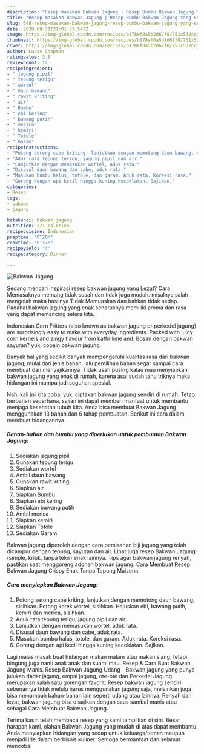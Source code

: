 ```yaml
---
description: "Resep masakan Bakwan Jagung | Resep Bumbu Bakwan Jagung Yang Enak dan Simpel"
title: "Resep masakan Bakwan Jagung | Resep Bumbu Bakwan Jagung Yang Enak dan Simpel"
slug: 648-resep-masakan-bakwan-jagung-resep-bumbu-bakwan-jagung-yang-enak-dan-simpel
date: 2020-08-31T21:01:57.547Z
image: https://img-global.cpcdn.com/recipes/b178ef0a5b2d67f0/751x532cq70/bakwan-jagung-foto-resep-utama.jpg
thumbnail: https://img-global.cpcdn.com/recipes/b178ef0a5b2d67f0/751x532cq70/bakwan-jagung-foto-resep-utama.jpg
cover: https://img-global.cpcdn.com/recipes/b178ef0a5b2d67f0/751x532cq70/bakwan-jagung-foto-resep-utama.jpg
author: Lucas Chapman
ratingvalue: 3.8
reviewcount: 12
recipeingredient:
- " jagung pipil"
- " tepung terigu"
- " wortel"
- " daun bawang"
- " rawit kriting"
- " air"
- " Bumbu"
- " ebi kering"
- " bawang putih"
- " merica"
- " kemiri"
- " Totole"
- " Garam"
recipeinstructions:
- "Potong serong cabe kriting, lanjutkan dengan memotong daun bawang, sisihkan. Potong korek wortel, sisihkan. Haluskan ebi, bawang putih, kemiri dan merica, sisihkan."
- "Aduk rata tepung terigu, jagung pipil dan air."
- "Lanjutkan dengan memasukan wortel, aduk rata."
- "Disusul daun bawang dan cabe, aduk rata."
- "Masukan bumbu halus, totole, dan garam. Aduk rata. Koreksi rasa."
- "Goreng dengan api kecil hingga kuning kecoklatan. Sajikan."
categories:
- Resep
tags:
- bakwan
- jagung

katakunci: bakwan jagung 
nutrition: 271 calories
recipecuisine: Indonesian
preptime: "PT20M"
cooktime: "PT37M"
recipeyield: "4"
recipecategory: Dinner

---
```



![Bakwan Jagung](https://img-global.cpcdn.com/recipes/b178ef0a5b2d67f0/751x532cq70/bakwan-jagung-foto-resep-utama.jpg)

Sedang mencari inspirasi resep bakwan jagung yang Lezat? Cara Memasaknya memang tidak susah dan tidak juga mudah. misalnya salah mengolah maka hasilnya Tidak Memuaskan dan bahkan tidak sedap. Padahal bakwan jagung yang enak seharusnya memiliki aroma dan rasa yang dapat memancing selera kita.

Indonesian Corn Fritters (also known as bakwan jagung or perkedel jagung) are surprisingly easy to make with everyday ingredients. Packed with juicy corn kernels and zingy flavour from kaffir lime and. Bosan dengan bakwan sayuran? yuk, cobain bakwan jagung.

Banyak hal yang sedikit banyak mempengaruhi kualitas rasa dari bakwan jagung, mulai dari jenis bahan, lalu pemilihan bahan segar sampai cara membuat dan menyajikannya. Tidak usah pusing kalau mau menyiapkan bakwan jagung yang enak di rumah, karena asal sudah tahu triknya maka hidangan ini mampu jadi suguhan spesial.


Nah, kali ini kita coba, yuk, ciptakan bakwan jagung sendiri di rumah. Tetap berbahan sederhana, sajian ini dapat memberi manfaat untuk membantu menjaga kesehatan tubuh kita. Anda bisa membuat Bakwan Jagung menggunakan 13 bahan dan 6 tahap pembuatan. Berikut ini cara dalam membuat hidangannya.

<!--inarticleads1-->

##### Bahan-bahan dan bumbu yang diperlukan untuk pembuatan Bakwan Jagung:

1. Sediakan  jagung pipil
1. Gunakan  tepung terigu
1. Sediakan  wortel
1. Ambil  daun bawang
1. Gunakan  rawit kriting
1. Siapkan  air
1. Siapkan  Bumbu
1. Siapkan  ebi kering
1. Sediakan  bawang putih
1. Ambil  merica
1. Siapkan  kemiri
1. Siapkan  Totole
1. Sediakan  Garam


Bakwan jagung diperoleh dengan cara pemisahan biji jagung yang telah dicampur dengan tepung, sayuran dan air. Lihat juga resep Bakwan Jagung (simple, kriuk, tanpa telor) enak lainnya. Tips agar bakwan jagung renyah, pastikan saat menggoreng adonan bakwan jagung. Cara Membuat Resep Bakwan Jagung Crispy Enak Tanpa Tepung Maizena. 

<!--inarticleads2-->

##### Cara menyiapkan Bakwan Jagung:

1. Potong serong cabe kriting, lanjutkan dengan memotong daun bawang, sisihkan. Potong korek wortel, sisihkan. Haluskan ebi, bawang putih, kemiri dan merica, sisihkan.
1. Aduk rata tepung terigu, jagung pipil dan air.
1. Lanjutkan dengan memasukan wortel, aduk rata.
1. Disusul daun bawang dan cabe, aduk rata.
1. Masukan bumbu halus, totole, dan garam. Aduk rata. Koreksi rasa.
1. Goreng dengan api kecil hingga kuning kecoklatan. Sajikan.


Lagi malas masak buat hidangan makan malam atau makan siang, tetapi bingung juga nanti anak anak dan suami mau. Resep &amp; Cara Buat Bakwan Jagung Manis. Resep Bakwan Jagung Udang - Bakwan jagung yang punya julukan dadar jagung, empal jagung, ote-ote dan Perkedel Jagung merupakan salah satu gorengan favorit. Resep bakwan jagung sendiri sebenarnya tidak melulu harus menggunakan jagung saja, melainkan juga bisa menambah bahan-bahan lain seperti udang atau lainnya. Renyah dan lezat, bakwan jagung bisa disajikan dengan saus sambal manis atau sebagai Cara Membuat Bakwan Jagung. 

Terima kasih telah membaca resep yang kami tampilkan di sini. Besar harapan kami, olahan Bakwan Jagung yang mudah di atas dapat membantu Anda menyiapkan hidangan yang sedap untuk keluarga/teman maupun menjadi ide dalam berbisnis kuliner. Semoga bermanfaat dan selamat mencoba!
